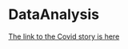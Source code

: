 # DataAnalysis
[The link to the Covid story is here](https://public.tableau.com/app/profile/himanshu7830/viz/Covid-Stories/Story1?publish=yes)
